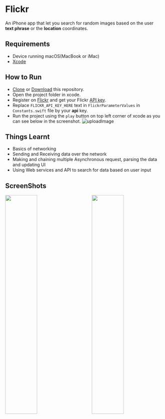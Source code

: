 # Flickr
An iPhone app that let you search for random images based on the user **text phrase** or the **location** coordinates.
## Requirements

 * Device running macOS(MacBook or iMac) 
 * [Xcode](https://developer.apple.com/xcode/)

## How to Run
* [Clone](https://github.com/sagarchoudhary96/FlickFinder.git) or [Download](https://github.com/sagarchoudhary96/FlickFinder/archive/master.zip) this repository.
* Open the project folder in xcode.
* Register on [Flickr](https://www.flickr.com) and get your Flickr [API key](https://www.flickr.com/services/apps/create/).
* Replace `FLICKR_API_KEY_HERE` text in `FlickrParameterValues` in `Constants.swift` file by your **api** key.
* Run the project using the `play` button on top left corner of xcode as you can see below in the screenshot.
![uploadImage](https://user-images.githubusercontent.com/16102594/48605843-ebcfb800-e9a3-11e8-8d56-13d5994ba878.png)

## Things Learnt

* Basics of networking
* Sending and Receiving data over the network
* Making and chaining multiple Asynchronous request, parsing the data and updating UI
* Using Web services and API to search for data based on user input

## ScreenShots
<img src="https://user-images.githubusercontent.com/16102594/48608847-08222380-e9a9-11e8-8fc0-d9713a310785.PNG" width="45%" height="700" align="left"/>
<img src="https://user-images.githubusercontent.com/16102594/48608848-08baba00-e9a9-11e8-91ae-761ba3dd1991.PNG" width="45%" height="700" align="right"/>

